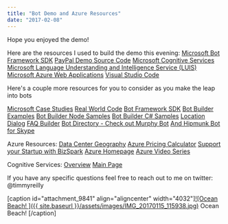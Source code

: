 ```yaml
---
title: "Bot Demo and Azure Resources"
date: "2017-02-08"
---
```


Hope you enjoyed the demo!

Here are the resources I used to build the demo this evening: [Microsoft Bot Framework SDK](https://dev.botframework.com/) [PayPal Demo Source Code](https://github.com/bnookala/node-paymentbot) [Microsoft Cognitive Services](https://www.microsoft.com/cognitive-services/en-us/) [Microsoft Language Understanding and Intelligence Service (LUIS)](https://www.luis.ai/) [Microsoft Azure Web Applications](https://azure.microsoft.com/en-us/services/app-service/web/) [Visual Studio Code](https://code.visualstudio.com/)

Here's a couple more resources for you to consider as you make the leap into bots

[Microsoft Case Studies](https://microsoft.github.io/techcasestudies/) [Real World Code](https://www.microsoft.com/developerblog/real-life-code/) [Bot Framework SDK](https://github.com/Microsoft/BotBuilder) [Bot Builder Examples](https://github.com/Microsoft/BotBuilder-Samples) [Bot Builder Node Samples](https://github.com/Microsoft/BotBuilder/tree/master/Node/examples) [Bot Builder C# Samples](https://github.com/Microsoft/BotBuilder/tree/master/CSharp/Samples) [Location Dialog](https://github.com/Microsoft/BotBuilder-Location) [FAQ Builder](https://qnamaker.ai/) [Bot Directory - Check out Murphy Bot](https://bots.botframework.com/) [And Hipmunk Bot for Skype](https://www.hipmunk.com/tailwind/hello-hipmunk-bot-for-skype/)

Azure Resources: [Data Center Geography](http://azuredatacentermap.azurewebsites.net/) [Azure Pricing Calculator](https://azure.microsoft.com/en-us/pricing/calculator/) [Support your Startup with BizSpark](https://bizspark.microsoft.com/) [Azure Homepage](https://azure.microsoft.com/en-us/) [Azure Video Series](https://channel9.msdn.com/Azure)

Cognitive Services: [Overview](https://azure.microsoft.com/en-us/services/cognitive-services/) [Main Page](https://www.microsoft.com/cognitive-services/en-us/)

If you have any specific questions feel free to reach out to me on twitter: @timmyreilly

\[caption id="attachment\_9841" align="aligncenter" width="4032"\][![Ocean Beach! ]({{ site.baseurl }}/assets/images/IMG_20170115_115938.jpg)](http://timmyreilly.azurewebsites.net/wp-content/uploads/2017/02/IMG_20170115_115938.jpg) Ocean Beach! \[/caption\]


